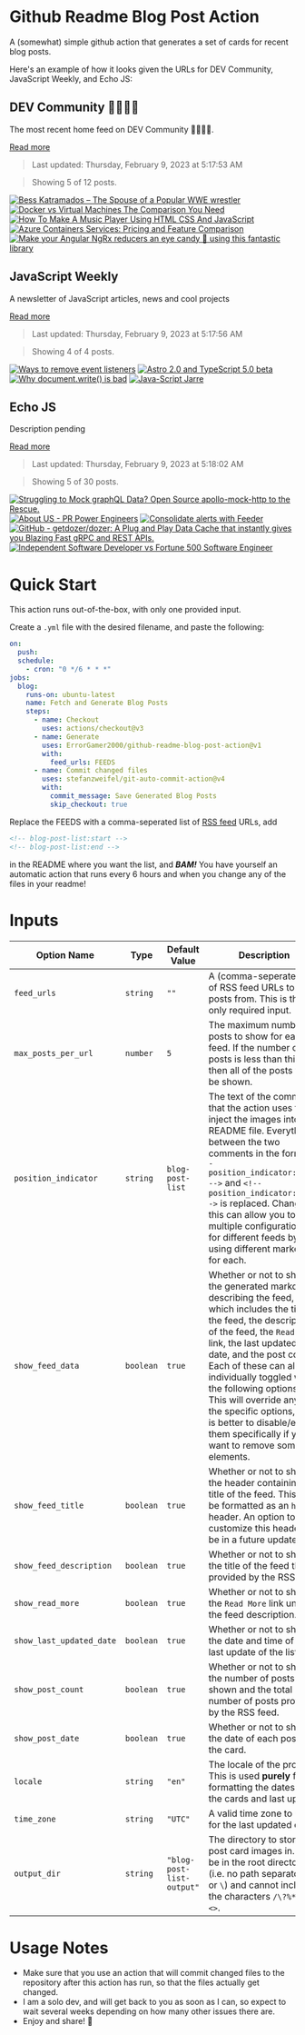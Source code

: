 # Github Readme Blog Post Action

A (somewhat) simple github action that generates a set of cards for recent blog posts.

Here's an example of how it looks given the URLs for DEV Community, JavaScript Weekly, and Echo JS:

<!-- post-list:start -->
## DEV Community 👩‍💻👨‍💻

The most recent home feed on DEV Community 👩‍💻👨‍💻.

[Read more](https://dev.to)
> Last updated: Thursday, February 9, 2023 at 5:17:53 AM

> Showing 5 of 12 posts.

[![Bess Katramados – The Spouse of a Popular WWE wrestler](https://raw.githubusercontent.com/ErrorGamer2000/github-readme-blog-post-action/main/generated_files/DEV_Community_👩‍💻👨‍💻/Bess_Katramados_–_The_Spouse_of_a_Popular_WWE_wrestler.svg)](https://dev.to/ankitzestful7/bess-katramados-the-spouse-of-a-popular-wwe-wrestler-44j4)
[![Docker vs Virtual Machines The Comparison You Need](https://raw.githubusercontent.com/ErrorGamer2000/github-readme-blog-post-action/main/generated_files/DEV_Community_👩‍💻👨‍💻/Docker_vs_Virtual_Machines_The_Comparison_You_Need.svg)](https://dev.to/bytehide/docker-vs-virtual-machines-the-comparison-you-need-4ai3)
[![How To Make A Music Player Using HTML CSS And JavaScript](https://raw.githubusercontent.com/ErrorGamer2000/github-readme-blog-post-action/main/generated_files/DEV_Community_👩‍💻👨‍💻/How_To_Make_A_Music_Player_Using_HTML_CSS_And_JavaScript.svg)](https://dev.to/wirelessqna/how-to-make-a-music-player-using-html-css-and-javascript-4ab0)
[![Azure Containers Services: Pricing and Feature Comparison](https://raw.githubusercontent.com/ErrorGamer2000/github-readme-blog-post-action/main/generated_files/DEV_Community_👩‍💻👨‍💻/Azure_Containers_Services__Pricing_and_Feature_Comparison.svg)](https://dev.to/castai/azure-containers-services-pricing-and-feature-comparison-3f3)
[![Make your Angular NgRx reducers an eye candy 🍬 using this fantastic library](https://raw.githubusercontent.com/ErrorGamer2000/github-readme-blog-post-action/main/generated_files/DEV_Community_👩‍💻👨‍💻/Make_your_Angular_NgRx_reducers_an_eye_candy_🍬_using_this_fantastic_library.svg)](https://dev.to/this-is-angular/make-your-angular-ngrx-reducers-an-eye-candy-using-this-fantastic-library-4b8c)


## JavaScript Weekly

A newsletter of JavaScript articles, news and cool projects

[Read more](https://javascriptweekly.com/)
> Last updated: Thursday, February 9, 2023 at 5:17:56 AM

> Showing 4 of 4 posts.

[![Ways to remove event listeners](https://raw.githubusercontent.com/ErrorGamer2000/github-readme-blog-post-action/main/generated_files/JavaScript_Weekly/Ways_to_remove_event_listeners.svg)](https://javascriptweekly.com/issues/624)
[![Astro 2.0 and TypeScript 5.0 beta](https://raw.githubusercontent.com/ErrorGamer2000/github-readme-blog-post-action/main/generated_files/JavaScript_Weekly/Astro_2.0_and_TypeScript_5.0_beta.svg)](https://javascriptweekly.com/issues/623)
[![Why document.write() is bad](https://raw.githubusercontent.com/ErrorGamer2000/github-readme-blog-post-action/main/generated_files/JavaScript_Weekly/Why_document.write()_is_bad.svg)](https://javascriptweekly.com/issues/622)
[![Java-Script Jarre](https://raw.githubusercontent.com/ErrorGamer2000/github-readme-blog-post-action/main/generated_files/JavaScript_Weekly/Java-Script_Jarre.svg)](https://javascriptweekly.com/issues/621)


## Echo JS

Description pending

[Read more](
http://www.echojs.com
)
> Last updated: Thursday, February 9, 2023 at 5:18:02 AM

> Showing 5 of 30 posts.

[![Struggling to Mock graphQL Data? Open Source apollo-mock-http to the Rescue.](https://raw.githubusercontent.com/ErrorGamer2000/github-readme-blog-post-action/main/generated_files/_Echo_JS_/Struggling_to_Mock_graphQL_Data__Open_Source_apollo-mock-http_to_the_Rescue..svg)](https://medium.com/intuit-engineering/struggling-to-mock-graphql-data-open-source-apollo-mock-http-to-the-rescue-aee86db9233a)
[![About US - PR Power Engineers](https://raw.githubusercontent.com/ErrorGamer2000/github-readme-blog-post-action/main/generated_files/_Echo_JS_/About_US_-_PR_Power_Engineers.svg)](https://www.prpowerengineers.com/about-us/)
[![Consolidate alerts with Feeder](https://raw.githubusercontent.com/ErrorGamer2000/github-readme-blog-post-action/main/generated_files/_Echo_JS_/Consolidate_alerts_with_Feeder.svg)](https://blog.niradler.com/consolidate-alerts-with-feeder)
[![GitHub - getdozer/dozer: A  Plug and Play Data Cache that instantly gives you Blazing Fast gRPC and REST APIs.](https://raw.githubusercontent.com/ErrorGamer2000/github-readme-blog-post-action/main/generated_files/_Echo_JS_/GitHub_-_getdozer_dozer__A__Plug_and_Play_Data_Cache_that_instantly_gives_you_Blazing_Fast_gRPC_and_REST_APIs..svg)](https://github.com/getdozer/dozer)
[![Independent Software Developer vs Fortune 500 Software Engineer](https://raw.githubusercontent.com/ErrorGamer2000/github-readme-blog-post-action/main/generated_files/_Echo_JS_/Independent_Software_Developer_vs_Fortune_500_Software_Engineer.svg)](https://blog.flotes.app/posts/independent-vs-company)


<!-- post-list:end -->

# Quick Start

This action runs out-of-the-box, with only one provided input.

Create a `.yml` file with the desired filename, and paste the following:

```yml
on:
  push:
  schedule:
    - cron: "0 */6 * * *"
jobs:
  blog:
    runs-on: ubuntu-latest
    name: Fetch and Generate Blog Posts
    steps:
      - name: Checkout
        uses: actions/checkout@v3
      - name: Generate
        uses: ErrorGamer2000/github-readme-blog-post-action@v1
        with:
          feed_urls: FEEDS
      - name: Commit changed files
        uses: stefanzweifel/git-auto-commit-action@v4
        with:
          commit_message: Save Generated Blog Posts
          skip_checkout: true
```

Replace the FEEDS with a comma-seperated list of [RSS feed](https://rss.com/blog/how-do-rss-feeds-work/) URLs, add

```md
<!-- blog-post-list:start -->
<!-- blog-post-list:end -->
```

in the README where you want the list, and **_BAM!_** You have yourself an automatic action that runs every 6 hours and when you change any of the files in your readme!

# Inputs

<table>
  <thead>
    <tr>
      <th>Option Name</th>
      <th>Type</th>
      <th>Default Value</th>
      <th>Description</th>
    </tr>
  </thead>
  <tbody>
    <tr>
      <td><code>feed_urls</code></td>
      <td><code>string</code></td>
      <td><code>""</code></td>
      <td>A (comma-seperated) list of RSS feed URLs to load posts from. This is the only required input.</td>
    </tr>
    <tr>
      <td><code>max_posts_per_url</code></td>
      <td><code>number</code></td>
      <td><code>5</code></td>
      <td>The maximum number of posts to show for each feed. If the number of posts is less than this, then all of the posts will be shown.</td>
    </tr>
    <tr>
      <td><code>position_indicator</code></td>
      <td><code>string</code></td>
      <td><code>blog-post-list</code></td>
      <td>The text of the comments that the action uses to inject the images into the README file. Everything between the two comments in the form <code>&lt;!-- position_indicator:start --&gt;</code> and <code>&lt;!-- position_indicator:end --&gt;</code> is replaced. Changing this can allow you to use multiple configurations for different feeds by using different markers for each.</td>
    </tr>
    <tr>
      <td><code>show_feed_data</code></td>
      <td><code>boolean</code></td>
      <td><code>true</code></td>
      <td>Whether or not to show the generated markdown describing the feed, which includes the title of the feed, the description of the feed, the <code>Read More</code> link, the last updated date, and the post count. Each of these can also be individually toggled with the following options. This will override any of the specific options, so it is better to disable/enable them specifically if you want to remove some elements.</td>
    </tr>
    <tr>
      <td><code>show_feed_title</code></td>
      <td><code>boolean</code></td>
      <td><code>true</code></td>
      <td>Whether or not to show the header containing the title of the feed. This will be formatted as an <code>h2</code> header. An option to customize this header will be in a future update.</td>
    </tr>
    <tr>
      <td><code>show_feed_description</code></td>
      <td><code>boolean</code></td>
      <td><code>true</code></td>
      <td>Whether or not to show the title of the feed that is provided by the RSS feed.</td>
    </tr>
    <tr>
      <td><code>show_read_more</code></td>
      <td><code>boolean</code></td>
      <td><code>true</code></td>
      <td>Whether or not to show the <code>Read More</code> link under the feed description.</td>
    </tr>
    <tr>
      <td><code>show_last_updated_date</code></td>
      <td><code>boolean</code></td>
      <td><code>true</code></td>
      <td>Whether or not to show the date and time of the last update of the list.</td>
    </tr>
    <tr>
      <td><code>show_post_count</code></td>
      <td><code>boolean</code></td>
      <td><code>true</code></td>
      <td>Whether or not to show the number of posts shown and the total number of posts provided by the RSS feed.</td>
    </tr>
    <tr>
      <td><code>show_post_date</code></td>
      <td><code>boolean</code></td>
      <td><code>true</code></td>
      <td>Whether or not to show the date of each post on the card.</td>
    </tr>
    <tr>
      <td><code>locale</code></td>
      <td><code>string</code></td>
      <td><code>"en"</code></td>
      <td>The locale of the project. This is used <strong>purely</strong> for formatting the dates of the cards and last update.</td>
    </tr>
    <tr>
      <td><code>time_zone</code></td>
      <td><code>string</code></td>
      <td><code>"UTC"</code></td>
      <td>A valid time zone to use for the last updated date.</td>
    </tr>
    <tr>
      <td><code>output_dir</code></td>
      <td><code>string</code></td>
      <td><code>"blog-post-list-output"</code></td>
      <td>The directory to store the post card images in. Must be in the root directory (i.e. no path separators <code>/</code> or <code>\</code>) and cannot include the characters <code>/\?%*:|"&lt;&gt;</code>.</td>
    </tr>
<!--
    <tr>
      <td><code></code></td>
      <td><cde></cde></td>
      <td><code></code></td>
      <td></td>
    </tr>
-->
  </tbody>
</table>

# Usage Notes

- Make sure that you use an action that will commit changed files to the repository after this action has run, so that the files actually get changed.
- I am a solo dev, and will get back to you as soon as I can, so expect to wait several weeks depending on how many other issues there are.
- Enjoy and share! 🤗
